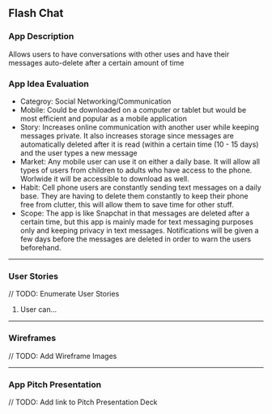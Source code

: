 ## Flash Chat

### App Description
Allows users to have conversations with other uses and have their messages auto-delete after a certain amount of time

### App Idea Evaluation

- Categroy: Social Networking/Communication
- Mobile: Could be downloaded on a computer or tablet but would be most efficient and popular as a mobile application
- Story: Increases online communication with another user while keeping messages private. 
         It also increases storage since messages are automatically deleted after it is read (within a certain time (10 - 15 days) and the user types a new message
- Market: Any mobile user can use it on either a daily base. 
          It will allow all types of users from children to adults who have access to the phone. Worlwide it will be accessible to download as well.
- Habit: Cell phone users are constantly sending text messages on a daily base. 
         They are having to delete them constantly to keep their phone free from clutter, this will allow them to save time for other stuff.
- Scope: The app is like Snapchat in that messages are deleted after a certain time, but this app is mainly made for text messaging purposes only and keeping privacy in text messages. 
         Notifications will be given a few days before the messages are deleted in order to warn the users beforehand.

---

### User Stories
// TODO: Enumerate User Stories
1. User can...

---

### Wireframes
// TODO: Add Wireframe Images

---

### App Pitch Presentation
// TODO: Add link to Pitch Presentation Deck
